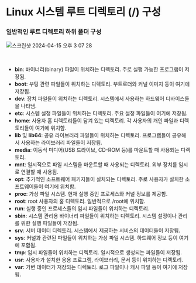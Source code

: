 # Linux 시스템 루트 디렉토리 (/) 구성

### 일반적인 루트 디렉토리 하위 폴더 구성

![스크린샷 2024-04-15 오후 3 07 28](https://github.com/sainthm/2024_study/assets/54525036/10265908-67d8-4026-8df7-29302ad56a88)

<br>

- **bin**: 바이너리(binary) 파일이 위치하는 디렉토리. 주로 실행 가능한 프로그램이 저장됨.
- **boot**: 부팅 관련 파일들이 위치하는 디렉토리. 부트로더와 커널 이미지 등이 여기에 저장됨.
- **dev**: 장치 파일들이 위치하는 디렉토리. 시스템에서 사용하는 하드웨어 디바이스들을 나타냄.
- **etc**: 시스템 설정 파일들이 위치하는 디렉토리. 주요 설정 파일들이 여기에 저장됨.
- **home**: 사용자 홈 디렉토리들이 담겨 있는 디렉토리. 각 사용자의 개인 파일과 디렉토리들이 여기에 위치함.
- **lib** 및 **lib64**: 공유 라이브러리 파일들이 위치하는 디렉토리. 프로그램들이 공유해서 사용하는 라이브러리 파일들이 저장됨.
- **media**: 이동식 미디어(USB 드라이브, CD-ROM 등)를 마운트할 때 사용되는 디렉토리.
- **mnt**: 일시적으로 파일 시스템을 마운트할 때 사용되는 디렉토리. 외부 장치를 임시로 연결할 때 사용됨.
- **opt**: 추가적인 소프트웨어 패키지들이 설치되는 디렉토리. 주로 사용자가 설치한 소프트웨어들이 여기에 위치함.
- **proc**: 가상 파일 시스템. 현재 실행 중인 프로세스와 커널 정보를 제공함.
- **root**: root 사용자의 홈 디렉토리. 일반적으로 /root에 위치함.
- **run**: 실행 중인 프로세스들의 임시 파일들이 위치하는 디렉토리.
- **sbin**: 시스템 관리용 바이너리 파일들이 위치하는 디렉토리. 시스템 설정이나 관리를 위한 실행 파일들이 저장됨.
- **srv**: 서버 데이터 디렉토리. 시스템에서 제공하는 서비스의 데이터들이 저장됨.
- **sys**: 커널과 관련된 파일들이 위치하는 가상 파일 시스템. 하드웨어 정보 등이 여기에 포함됨.
- **tmp**: 임시 파일들이 위치하는 디렉토리. 일시적으로 생성되는 파일들이 저장됨.
- **usr**: 사용자가 설치한 응용 프로그램, 라이브러리, 문서 등이 위치하는 디렉토리.
- **var**: 가변 데이터가 저장되는 디렉토리. 로그 파일이나 캐시 파일 등이 여기에 저장됨.
